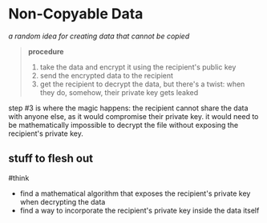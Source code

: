 # Non-Copyable Data

_a random idea for creating data that cannot be copied_

> **procedure**
>
> 1. take the data and encrypt it using the recipient's public key
> 2. send the encrypted data to the recipient
> 3. get the recipient to decrypt the data, but there's a twist: when they do, somehow, their private key gets leaked

step #3 is where the magic happens: the recipient cannot share the data with anyone else, as it would compromise their private key. it would need to be mathematically impossible to decrypt the file without exposing the recipient's private key.

## stuff to flesh out

#think

- find a mathematical algorithm that exposes the recipient's private key when decrypting the data
- find a way to incorporate the recipient's private key inside the data itself
